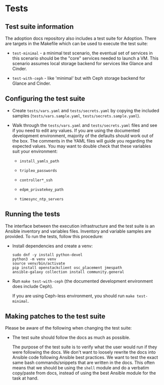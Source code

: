 Tests
=====

## Test suite information

The adoption docs repository also includes a test suite for Adoption.
There are targets in the Makefile which can be used to execute the
test suite:

* `test-minimal` - a minimal test scenario, the eventual set of
  services in this scenario should be the "core" services needed to
  launch a VM. This scenario assumes local storage backend for
  services like Glance and Cinder.

* `test-with-ceph` - like 'minimal' but with Ceph storage backend for
  Glance and Cinder.


## Configuring the test suite

* Create `tests/vars.yaml` and `tests/secrets.yaml` by copying the
  included samples (`tests/vars.sample.yaml`,
  `tests/secrets.sample.yaml`).

* Walk through the `tests/vars.yaml` and `tests/secrets.yaml` files
  and see if you need to edit any values. If you are using the
  documented development environment, majority of the defaults should
  work out of the box. The comments in the YAML files will guide you
  regarding the expected values. You may want to double check that
  these variables suit your environment:

  * `install_yamls_path`

  * `tripleo_passwords`

  * `controller*_ssh`

  * `edpm_privatekey_path`

  * `timesync_ntp_servers`


## Running the tests

The interface between the execution infrastructure and the test suite
is an Ansible inventory and variables files. Inventory and variable
samples are provided. To run the tests, follow this procedure:

* Install dependencies and create a venv:

  ```
  sudo dnf -y install python-devel
  python3 -m venv venv
  source venv/bin/activate
  pip install openstackclient osc_placement jmespath
  ansible-galaxy collection install community.general
  ```

* Run `make test-with-ceph` (the documented development environment
  does include Ceph).

  If you are using Ceph-less environment, you should run `make
  test-minimal`.


## Making patches to the test suite

Please be aware of the following when changing the test suite:

* The test suite should follow the docs as much as possible.

  The purpose of the test suite is to verify what the user would run
  if they were following the docs. We don't want to loosely rewrite
  the docs into Ansible code following Ansible best practices. We want
  to test the exact same bash commands/snippets that are written in
  the docs. This often means that we should be using the `shell`
  module and do a verbatim copy/paste from docs, instead of using the
  best Ansible module for the task at hand.
